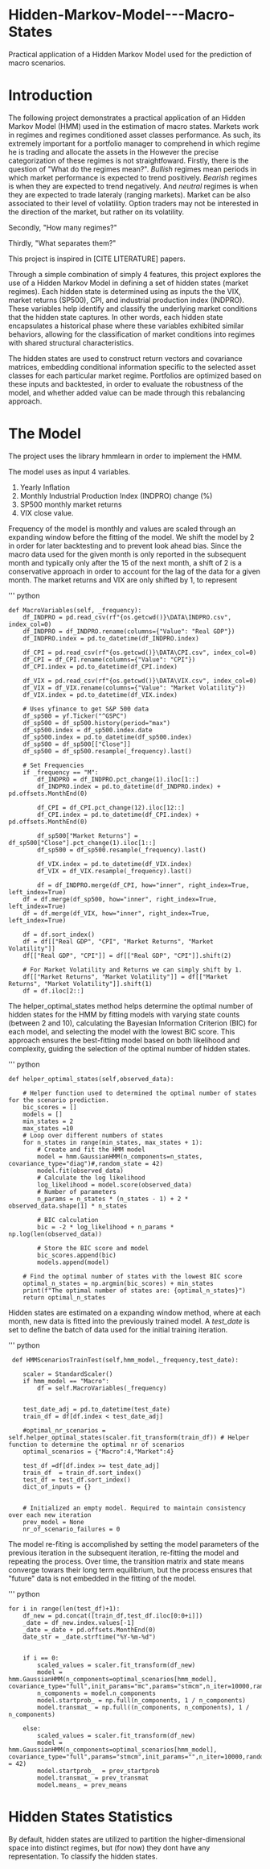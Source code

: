 # Hidden-Markov-Model---Macro-States
Practical application of a Hidden Markov Model used for the prediction of macro scenarios. 


# Introduction 

The following project demonstrates a practical application of an Hidden Markov Model (HMM) used in the estimation of macro states. Markets work in regimes and regimes conditioned asset classes performance. As such, its extremely important for a portfolio manager to comprehend in which regime he is trading and allocate the assets in the 
However the precise categorization of these regimes is not straightfoward. 
Firstly, there is the question of "What do the regimes mean?". 
_Bullish_ regimes mean periods in which market performance is expected to trend positively. _Bearish_ regimes is when they are expected to trend negatively. And _neutral_ regimes is when they are expected to trade lateraly (ranging markets). Market can be also associated to their level of volatility. Option traders may not be interested in the direction of the market, but rather on its volatility.

Secondly, "How many regimes?"

Thirdly, "What separates them?"

This project is inspired in [CITE LITERATURE] papers. 

Through a simple combination of simply 4 features, this project explores the use of a Hidden Markov Model in defining a set of hidden states (market regimes). 
Each hidden state is determined using as inputs the the VIX, market returns (SP500), CPI, and industrial production index (INDPRO). These variables help identify and classify the underlying market conditions that the hidden state captures. In other words, each hidden state encapsulates a historical phase where these variables exhibited similar behaviors, allowing for the classification of market conditions into regimes with shared structural characteristics.

The hidden states are used to construct return vectors and covariance matrices, embedding conditional information specific to the selected asset classes for each particular market regime.
Portfolios are optimized based on these inputs and backtested, in order to evaluate the robustness of the model, and whether added value can be made through this rebalancing approach. 


# The Model

The project uses the library hmmlearn in order to implement the HMM. 

The model uses as input 4 variables. 
1. Yearly Inflation
2. Monthly Industrial Production Index (INDPRO) change (%)
3. SP500 monthly market returns
4. VIX close value.

Frequency of the model is monthly and values are scaled through an expanding window before the fitting of the model. 
We shift the model by 2 in order for later backtesting and to prevent look ahead bias. Since the macro data used for the given month is only reported in the subsequent month and typically only after the 15 of the next month, a shift of 2 is a conservative approach
in order to account for the lag of the data for a given month. The market returns and VIX are only shifted by 1, to represent 

''' python 

    def MacroVariables(self, _frequency):
        df_INDPRO = pd.read_csv(rf"{os.getcwd()}\DATA\INDPRO.csv", index_col=0)
        df_INDPRO = df_INDPRO.rename(columns={"Value": "Real GDP"})
        df_INDPRO.index = pd.to_datetime(df_INDPRO.index)
    
        df_CPI = pd.read_csv(rf"{os.getcwd()}\DATA\CPI.csv", index_col=0)
        df_CPI = df_CPI.rename(columns={"Value": "CPI"})
        df_CPI.index = pd.to_datetime(df_CPI.index)
    
        df_VIX = pd.read_csv(rf"{os.getcwd()}\DATA\VIX.csv", index_col=0)
        df_VIX = df_VIX.rename(columns={"Value": "Market Volatility"})
        df_VIX.index = pd.to_datetime(df_VIX.index)
    
        # Uses yfinance to get S&P 500 data
        df_sp500 = yf.Ticker("^GSPC")
        df_sp500 = df_sp500.history(period="max")
        df_sp500.index = df_sp500.index.date
        df_sp500.index = pd.to_datetime(df_sp500.index)
        df_sp500 = df_sp500[["Close"]]
        df_sp500 = df_sp500.resample(_frequency).last()
    
        # Set Frequencies
        if _frequency == "M":
            df_INDPRO = df_INDPRO.pct_change(1).iloc[1::]
            df_INDPRO.index = pd.to_datetime(df_INDPRO.index) + pd.offsets.MonthEnd(0)
    
            df_CPI = df_CPI.pct_change(12).iloc[12::]
            df_CPI.index = pd.to_datetime(df_CPI.index) + pd.offsets.MonthEnd(0)
    
            df_sp500["Market Returns"] = df_sp500["Close"].pct_change(1).iloc[1::]
            df_sp500 = df_sp500.resample(_frequency).last()
    
            df_VIX.index = pd.to_datetime(df_VIX.index)
            df_VIX = df_VIX.resample(_frequency).last()
    
            df = df_INDPRO.merge(df_CPI, how="inner", right_index=True, left_index=True)
        df = df.merge(df_sp500, how="inner", right_index=True, left_index=True)
        df = df.merge(df_VIX, how="inner", right_index=True, left_index=True)
    
        df = df.sort_index()
        df = df[["Real GDP", "CPI", "Market Returns", "Market Volatility"]]
        df[["Real GDP", "CPI"]] = df[["Real GDP", "CPI"]].shift(2)
    
        # For Market Volatility and Returns we can simply shift by 1.
        df[["Market Returns", "Market Volatility"]] = df[["Market Returns", "Market Volatility"]].shift(1)
        df = df.iloc[2::]


The helper_optimal_states method helps determine the optimal number of hidden states for the HMM by fitting models with varying state counts (between 2 and 10), calculating the Bayesian Information Criterion (BIC) for each model, and selecting the model with the lowest BIC score. This approach ensures the best-fitting model based on both likelihood and complexity, guiding the selection of the optimal number of hidden states.

''' python 

    def helper_optimal_states(self,observed_data):

        # Helper function used to determined the optimal number of states for the scenario prediction.
        bic_scores = []
        models = []
        min_states = 2
        max_states =10
        # Loop over different numbers of states
        for n_states in range(min_states, max_states + 1):
            # Create and fit the HMM model
            model = hmm.GaussianHMM(n_components=n_states, covariance_type="diag")#,random_state = 42)
            model.fit(observed_data)
            # Calculate the log likelihood
            log_likelihood = model.score(observed_data)
            # Number of parameters
            n_params = n_states * (n_states - 1) + 2 * observed_data.shape[1] * n_states

            # BIC calculation
            bic = -2 * log_likelihood + n_params * np.log(len(observed_data))

            # Store the BIC score and model
            bic_scores.append(bic)
            models.append(model)

        # Find the optimal number of states with the lowest BIC score
        optimal_n_states = np.argmin(bic_scores) + min_states
        print(f"The optimal number of states are: {optimal_n_states}")
        return optimal_n_states



Hidden states are estimated on a expanding window method, where at each month, new data is fitted into the previously trained model. A _test_date_ is set to define the  batch of data used for the initial training iteration. 

 ''' python 

     def HMMScenariosTrainTest(self,hmm_model,_frequency,test_date):

        scaler = StandardScaler()
        if hmm_model == "Macro":
            df = self.MacroVariables(_frequency)
                            

        test_date_adj = pd.to_datetime(test_date)
        train_df = df[df.index < test_date_adj]

        #optimal_nr_scenarios = self.helper_optimal_states(scaler.fit_transform(train_df)) # Helper function to determine the optimal nr of scenarios 
        optimal_scenarios = {"Macro":4,"Market":4}

        test_df =df[df.index >= test_date_adj]
        train_df  = train_df.sort_index()
        test_df = test_df.sort_index()
        dict_of_inputs = {}
            
        
        # Initialized an empty model. Required to maintain consistency over each new iteration 
        prev_model = None
        nr_of_scenario_failures = 0 


The model re-fiting is accomplished by setting the model parameters of the previous iteration in the subsequent iteration, re-fitting the model and repeating the process. Over time, the transition matrix and state means converge towars their long term equilibrium, but the process ensures that "future" data is not embedded in the fitting of the model. 

''' python 

    for i in range(len(test_df)+1):
        df_new = pd.concat([train_df,test_df.iloc[0:0+i]])
        _date = df_new.index.values[-1]
        _date =_date + pd.offsets.MonthEnd(0)
        date_str = _date.strftime("%Y-%m-%d")
        
    
        if i == 0:
            scaled_values = scaler.fit_transform(df_new)
            model = hmm.GaussianHMM(n_components=optimal_scenarios[hmm_model], covariance_type="full",init_params="mc",params="stmcm",n_iter=10000,random_state=42)
            n_components = model.n_components
            model.startprob_ = np.full(n_components, 1 / n_components)
            model.transmat_ = np.full((n_components, n_components), 1 / n_components)
    
        else:
            scaled_values = scaler.fit_transform(df_new)
            model = hmm.GaussianHMM(n_components=optimal_scenarios[hmm_model], covariance_type="full",params="stmcm",init_params="",n_iter=10000,random_state = 42)           
            model.startprob_  = prev_startprob
            model.transmat_ = prev_transmat
            model.means_ = prev_means



# Hidden States Statistics

By default, hidden states are utilized to partition the higher-dimensional space into distinct regimes, but (for now) they dont have any representation. 
To classify the hidden states. 

